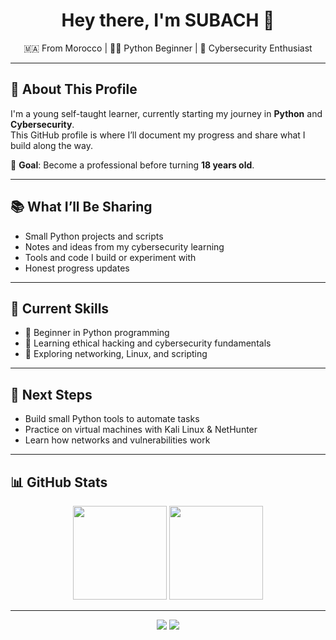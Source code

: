 <h1 align="center">Hey there, I'm SUBACH 👋</h1>

<p align="center">
  🇲🇦 From Morocco | 👨‍💻 Python Beginner | 🔐 Cybersecurity Enthusiast
</p>

---

## 🚀 About This Profile

I'm a young self-taught learner, currently starting my journey in **Python** and **Cybersecurity**.  
This GitHub profile is where I’ll document my progress and share what I build along the way.

📌 **Goal**: Become a professional before turning **18 years old**.

---

## 📚 What I’ll Be Sharing

- Small Python projects and scripts
- Notes and ideas from my cybersecurity learning
- Tools and code I build or experiment with
- Honest progress updates

---

## 🧰 Current Skills

- 👶 Beginner in Python programming
- 🔐 Learning ethical hacking and cybersecurity fundamentals
- 🧠 Exploring networking, Linux, and scripting

---

## 🎯 Next Steps

- Build small Python tools to automate tasks
- Practice on virtual machines with Kali Linux & NetHunter
- Learn how networks and vulnerabilities work

---

## 📊 GitHub Stats

<p align="center">
  <img src="https://github-readme-stats.vercel.app/api?username=SUBACH-FF&show_icons=true&theme=dark" height="150"/>
  <img src="https://github-readme-stats.vercel.app/api/top-langs/?username=SUBACH-FF&layout=compact&theme=dark" height="150"/>
</p>

---

<p align="center">
  <a href="https://github.com/SUBACH-FF"><img src="https://img.shields.io/static/v1?style=for-the-badge&label=CREATED%20BY&message=SUBACH&color=blue"></a>
  <a href="https://github.com/SUBACH-FF/SUBACH-FF/blob/main/LICENSE"><img src="https://img.shields.io/static/v1?style=for-the-badge&label=LICENSE&message=MIT&color=green"></a>
</p>
